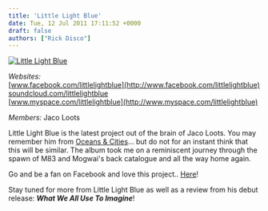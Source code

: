 ```yaml
---
title: 'Little Light Blue'
date: Tue, 12 Jul 2011 17:11:52 +0000
draft: false
authors: ["Rick Disco"]
---
```


[![](/wp-content/uploads/2011/07/little_light_blue.jpg "Little Light Blue")](/wp-content/uploads/2011/07/little_light_blue.jpg)

_Websites:_ \
[www.facebook.com/littlelightblue](http://www.facebook.com/littlelightblue) \
[soundcloud.com/littlelightblue](http://soundcloud.com/littlelightblue) \
[www.myspace.com/littlelightblue](http://www.myspace.com/littlelightblue)

_Members:_ Jaco Loots

Little Light Blue is the latest project out of the brain of Jaco Loots. You may remember him from [Oceans & Cities](/artists/oceans-cities/ "Oceans & Cities")... but do not for an instant think that this will be similar. The album took me on a reminiscent journey through the spawn of M83 and Mogwai's back catalogue and all the way home again.

Go and be a fan on Facebook and love this project.. [Here](http://www.facebook.com/littlelightblue)!

Stay tuned for more from Little Light Blue as well as a review from his debut release: _**What We All Use To Imagine**_!